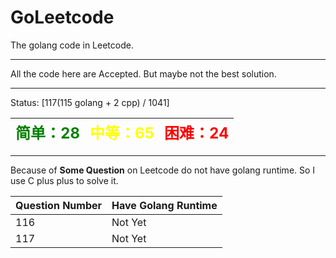 # GoLeetcode
The golang code in Leetcode.

-----

All the code here are Accepted. But maybe not the best solution.

-----
Status: [117(115 golang + 2 cpp) / 1041]

| <font color=green size=5>简单：28</font> | <font color=yellow size=5>中等：65</font> | <font color=red size=5>困难：24</font> |
| ----------------------------------------|------------------------------------------|---------------------------------------|

-----

Because of **Some Question** on Leetcode do not have golang runtime. So I use C plus plus to solve it.

| Question Number | Have Golang Runtime |
| --------------- | ------------------- |
| 116 | Not Yet |
| 117 | Not Yet |
